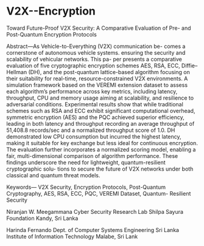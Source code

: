 # V2X--Encryption
Toward Future-Proof V2X Security: A Comparative Evaluation of Pre- and Post-Quantum Encryption Protocols

Abstract—As Vehicle-to-Everything (V2X) communication be-
comes a cornerstone of autonomous vehicle systems. ensuring
the security and scalability of vehicular networks. This pa-
per presents a comparative evaluation of five cryptographic
encryption schemes AES, RSA, ECC, Diffie–Hellman (DH),
and the post-quantum lattice-based algorithm focusing on their
suitability for real-time, resource-constrained V2X environments.
A simulation framework based on the VEREMI extension dataset
to assess each algorithm’s performance across key metrics,
including latency, throughput, CPU and memory usage aiming at
scalability, and resilience to adversarial conditions. Experimental
results show that while traditional schemes such as RSA and ECC
exhibit significant computational overhead, symmetric encryption
(AES) and the PQC achieved superior efficiency, leading in
both latency and throughput recording an average throughput
of 51,408.8 records/sec and a normalized throughput score of
1.0. DH demonstrated low CPU consumption but incurred the
highest latency, making it suitable for key exchange but less ideal
for continuous encryption. The evaluation further incorporates
a normalized scoring model, enabling a fair, multi-dimensional
comparison of algorithm performance. These findings underscore
the need for lightweight, quantum-resilient cryptographic solu-
tions to secure the future of V2X networks under both classical
and quantum threat models.

Keywords— V2X Security, Encryption Protocols, Post-Quantum
Cryptography, AES, RSA, ECC, PQC, VEREMI Dataset, Quantum-
Resilient Security

Niranjan W. Meegammana
Cyber Security Research Lab
Shilpa Sayura Foundation
Kandy, Sri Lanka

Harinda Fernando
Dept. of Computer Systems Engineering
Sri Lanka Institute of Information Technology
Malabe, Sri Lank
